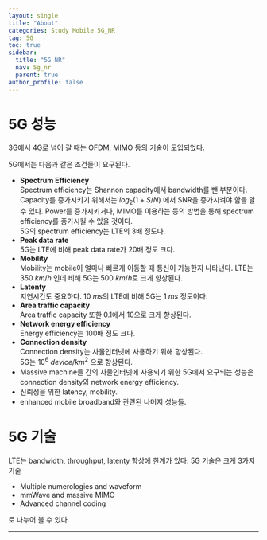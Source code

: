 ```yaml
---
layout: single
title: "About"
categories: Study Mobile 5G_NR
tag: 5G
toc: true
sidebar:
  title: "5G NR"
  nav: 5g_nr
  parent: true
author_profile: false
---
```


# 5G 성능

3G에서 4G로 넘어 갈 때는 OFDM, MIMO 등의 기술이 도입되었다.

5G에서는 다음과 같은 조건들이 요구된다.

- **Spectrum Efficiency**<br>
    Spectrum efficiency는 Shannon capacity에서 bandwidth를 뺀 부분이다. Capacity를 증가시키기 위해서는 $log_2(1+S/N)$ 에서 SNR을 증가시켜야 함을 알 수 있다. Power를 증가시키거나, MIMO를 이용하는 등의 방법을 통해 spectrum efficiency를 증가시킬 수 있을 것이다.<br>
    5G의 spectrum efficiency는 LTE의 3배 정도다.
- **Peak data rate**<br>
    5G는 LTE에 비해 peak data rate가 20배 정도 크다.
- **Mobility**<br>
    Mobility는 mobile이 얼마나 빠르게 이동할 때 통신이 가능한지 나타낸다. LTE는 350 $km/h$ 인데 비해 5G는 500 $km/h$로 크게 향상된다.
- **Latenty**<br>
    지연시간도 중요하다. 10 $ms$의 LTE에 비해 5G는 1 $ms$ 정도이다.
- **Area traffic capacity**<br>
    Area traffic capacity 또한 0.1에서 10으로 크게 향상된다.
- **Network energy efficiency**<br>
    Energy efficiency는 100배 정도 크다.
- **Connection density**<br>
    Connection density는 사물인터넷에 사용하기 위해 향상된다.<br>
    5G는 $10^6 \ device/km^2$ 으로 향상된다.
- Massive machine들 간의 사물인터넷에 사용되기 위한 5G에서 요구되는 성능은 connection density와 network energy efficiency.
- 신뢰성을 위한 latency, mobility.
- enhanced mobile broadband와 관련된 나머지 성능들.

# 5G 기술

LTE는 bandwidth, throughput, latenty 향상에 한계가 있다.
5G 기술은 크게 3가지 기술

- Multiple numerologies and waveform
- mmWave and massive MIMO
- Advanced channel coding

로 나누어 볼 수 있다.


---